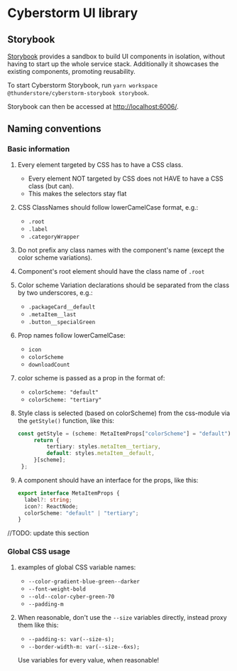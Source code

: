 # Cyberstorm UI library

## Storybook

[Storybook](https://storybook.js.org/docs/react/get-started/introduction)
provides a sandbox to build UI components in isolation, without having to start
up the whole service stack. Additionally it showcases the existing components,
promoting reusability.

To start Cyberstorm Storybook, run `yarn workspace @thunderstore/cyberstorm-storybook storybook`.

Storybook can then be accessed at [http://localhost:6006/](http://localhost:6006/).

## Naming conventions

### Basic information

1. Every element targeted by CSS has to have a CSS class.
   - Every element NOT targeted by CSS does not HAVE to have a CSS class (but can).
   - This makes the selectors stay flat

2. CSS ClassNames should follow lowerCamelCase format, e.g.:
   - `.root`
   - `.label`
   - `.categoryWrapper`
3. Do not prefix any class names with the component's name (except the color scheme variations).

4. Component's root element should have the class name of `.root`

5. Color scheme Variation declarations should be separated from the class by two underscores, e.g.:
   - `.packageCard__default`
   - `.metaItem__last`
   - `.button__specialGreen`

6. Prop names follow lowerCamelCase:
   - `icon`
   - `colorScheme`
   - `downloadCount`

7. color scheme is passed as a prop in the format of:
   - `colorScheme: "default"`
   - `colorScheme: "tertiary"`

8. Style class is selected (based on colorScheme) from the css-module via the `getStyle()` function, like this:
   ```typescript
   const getStyle = (scheme: MetaItemProps["colorScheme"] = "default") => {
        return {
            tertiary: styles.metaItem__tertiary,
            default: styles.metaItem__default,
        }[scheme];
    };
   ```

9. A component should have an interface for the props, like this:
    ```typescript
    export interface MetaItemProps {
      label?: string;
      icon?: ReactNode;
      colorScheme: "default" | "tertiary";
    }
    ```

//TODO: update this section
### Global CSS usage
1. examples of global CSS variable names:
   - `--color-gradient-blue-green--darker`
   - `--font-weight-bold`
   - `--old--color-cyber-green-70`
   - `--padding-m`

2. When reasonable, don't use the `--size` variables directly, instead proxy them like this:
   - `--padding-s: var(--size-s);`
   - `--border-width-m: var(--size--6xs);`

    Use variables for every value, when reasonable!
